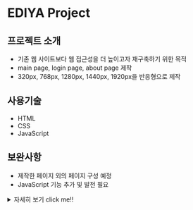 # EDIYA Project
## 프로젝트 소개
- 기존 웹 사이트보다 웹 접근성을 더 높이고자 재구축하기 위한 목적
- main page, login page, about page 제작
- 320px, 768px, 1280px, 1440px, 1920px을 반응형으로 제작

## 사용기술
- HTML
- CSS
- JavaScript

## 보완사항
- 제작한 페이지 외의 페이지 구성 예정
- JavaScript 기능 추가 및 발전 필요

<details>
<summary>자세히 보기 click me‼️</summary>
